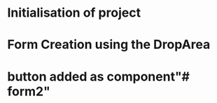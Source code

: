# Initialisation of project
# Form Creation using the DropArea
# button added as component"# form2" 
